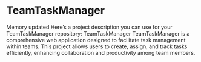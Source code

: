 # TeamTaskManager
 Memory updated Here’s a project description you can use for your TeamTaskManager repository:  TeamTaskManager TeamTaskManager is a comprehensive web application designed to facilitate task management within teams. This project allows users to create, assign, and track tasks efficiently, enhancing collaboration and productivity among team members.

